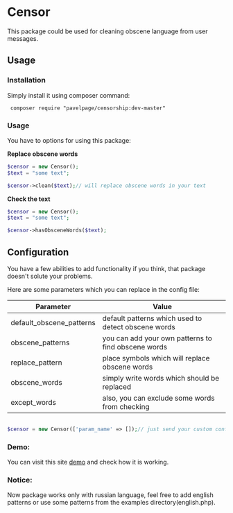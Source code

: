 # Censor

This package could be used for cleaning obscene language from user messages.

## Usage

### Installation

Simply install it using composer command:

` composer require "pavelpage/censorship:dev-master"`

### Usage

You have to options for using this package:

**Replace obscene words**

```php
$censor = new Censor();
$text = "some text";

$censor->clean($text);// will replace obscene words in your text
```

**Check the text**

```php
$censor = new Censor();
$text = "some text";

$censor->hasObsceneWords($text);
```

## Configuration

You have a few abilities to add functionality if you think, that package doesn't solute your problems.

Here are some parameters which you can replace in the config file:

Parameter | Value
------------ | -------------
default_obscene_patterns | default patterns which used to detect obscene words
obscene_patterns | you can add your own patterns to find obscene words
replace_pattern | place symbols which will replace obscene words
obscene_words | simply write words which should be replaced
except_words | also, you can exclude some words from checking

```php

$censor = new Censor(['param_name' => []);// just send your custom configuration parameters to __construct method of controller

```

### Demo:

You can visit this site [demo](https://demo.pavelpage.ru/censorship/) and check how it is working.

### Notice:

Now package works only with russian language, feel free to add english patterns or use some patterns from the examples directory(english.php).
